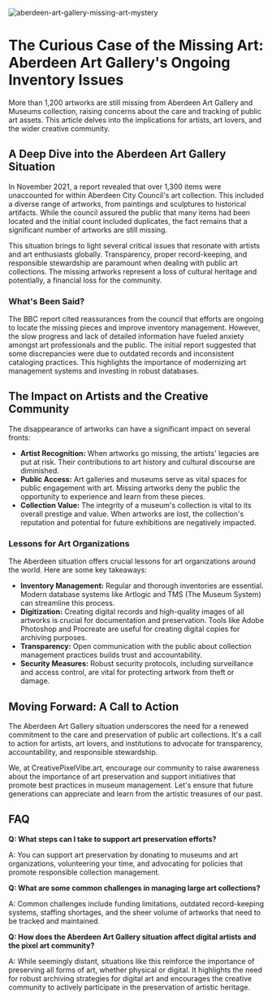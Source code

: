 ![aberdeen-art-gallery-missing-art-mystery](https://images.pexels.com/photos/33485113/pexels-photo-33485113.jpeg?auto=compress&cs=tinysrgb&fit=crop&h=627&w=1200)

# The Curious Case of the Missing Art: Aberdeen Art Gallery's Ongoing Inventory Issues

More than 1,200 artworks are still missing from Aberdeen Art Gallery and Museums collection, raising concerns about the care and tracking of public art assets. This article delves into the implications for artists, art lovers, and the wider creative community.

## A Deep Dive into the Aberdeen Art Gallery Situation

In November 2021, a report revealed that over 1,300 items were unaccounted for within Aberdeen City Council's art collection. This included a diverse range of artworks, from paintings and sculptures to historical artifacts. While the council assured the public that many items had been located and the initial count included duplicates, the fact remains that a significant number of artworks are still missing.

This situation brings to light several critical issues that resonate with artists and art enthusiasts globally. Transparency, proper record-keeping, and responsible stewardship are paramount when dealing with public art collections. The missing artworks represent a loss of cultural heritage and potentially, a financial loss for the community.

### What's Been Said?

The BBC report cited reassurances from the council that efforts are ongoing to locate the missing pieces and improve inventory management. However, the slow progress and lack of detailed information have fueled anxiety amongst art professionals and the public. The initial report suggested that some discrepancies were due to outdated records and inconsistent cataloging practices. This highlights the importance of modernizing art management systems and investing in robust databases.

## The Impact on Artists and the Creative Community

The disappearance of artworks can have a significant impact on several fronts:

*   **Artist Recognition:** When artworks go missing, the artists' legacies are put at risk. Their contributions to art history and cultural discourse are diminished.
*   **Public Access:** Art galleries and museums serve as vital spaces for public engagement with art. Missing artworks deny the public the opportunity to experience and learn from these pieces.
*   **Collection Value:** The integrity of a museum's collection is vital to its overall prestige and value. When artworks are lost, the collection's reputation and potential for future exhibitions are negatively impacted.

### Lessons for Art Organizations

The Aberdeen situation offers crucial lessons for art organizations around the world. Here are some key takeaways:

*   **Inventory Management:** Regular and thorough inventories are essential. Modern database systems like Artlogic and TMS (The Museum System) can streamline this process.
*   **Digitization:** Creating digital records and high-quality images of all artworks is crucial for documentation and preservation. Tools like Adobe Photoshop and Procreate are useful for creating digital copies for archiving purposes.
*   **Transparency:** Open communication with the public about collection management practices builds trust and accountability.
*   **Security Measures:** Robust security protocols, including surveillance and access control, are vital for protecting artwork from theft or damage.

## Moving Forward: A Call to Action

The Aberdeen Art Gallery situation underscores the need for a renewed commitment to the care and preservation of public art collections. It's a call to action for artists, art lovers, and institutions to advocate for transparency, accountability, and responsible stewardship.

We, at CreativePixelVibe.art, encourage our community to raise awareness about the importance of art preservation and support initiatives that promote best practices in museum management. Let's ensure that future generations can appreciate and learn from the artistic treasures of our past.

## FAQ

**Q: What steps can I take to support art preservation efforts?**

A: You can support art preservation by donating to museums and art organizations, volunteering your time, and advocating for policies that promote responsible collection management.

**Q: What are some common challenges in managing large art collections?**

A: Common challenges include funding limitations, outdated record-keeping systems, staffing shortages, and the sheer volume of artworks that need to be tracked and maintained.

**Q: How does the Aberdeen Art Gallery situation affect digital artists and the pixel art community?**

A: While seemingly distant, situations like this reinforce the importance of preserving all forms of art, whether physical or digital. It highlights the need for robust archiving strategies for digital art and encourages the creative community to actively participate in the preservation of artistic heritage.
